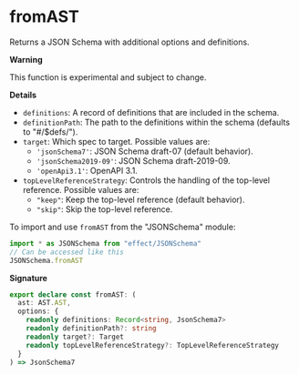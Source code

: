 # fromAST

Returns a JSON Schema with additional options and definitions.

**Warning**

This function is experimental and subject to change.

**Details**

- `definitions`: A record of definitions that are included in the schema.
- `definitionPath`: The path to the definitions within the schema (defaults
  to "#/$defs/").
- `target`: Which spec to target. Possible values are:
  - `'jsonSchema7'`: JSON Schema draft-07 (default behavior).
  - `'jsonSchema2019-09'`: JSON Schema draft-2019-09.
  - `'openApi3.1'`: OpenAPI 3.1.
- `topLevelReferenceStrategy`: Controls the handling of the top-level
  reference. Possible values are:
  - `"keep"`: Keep the top-level reference (default behavior).
  - `"skip"`: Skip the top-level reference.

To import and use `fromAST` from the "JSONSchema" module:

```ts
import * as JSONSchema from "effect/JSONSchema"
// Can be accessed like this
JSONSchema.fromAST
```

**Signature**

```ts
export declare const fromAST: (
  ast: AST.AST,
  options: {
    readonly definitions: Record<string, JsonSchema7>
    readonly definitionPath?: string
    readonly target?: Target
    readonly topLevelReferenceStrategy?: TopLevelReferenceStrategy
  }
) => JsonSchema7
```
